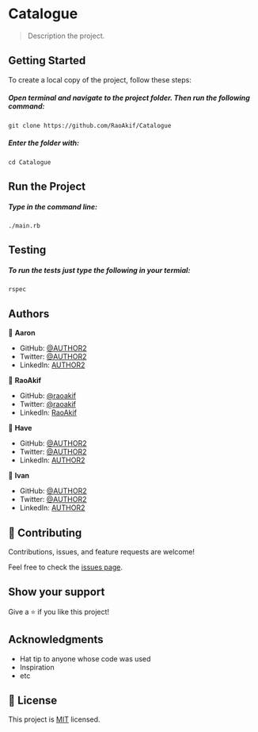# Catalogue

> Description the project.

## Getting Started

To create a local copy of the project, follow these steps: 
##### Open terminal and navigate to the project folder. Then run the following command:
 ```
 git clone https://github.com/RaoAkif/Catalogue
 ```
##### Enter the folder with:
 ```
 cd Catalogue
 ```
## Run the Project

##### Type in the command line:
 ```
 ./main.rb
 ```
## Testing
##### To run the tests just type the following in your termial:
 
```
rspec
```


## Authors

👤 **Aaron**

- GitHub: [@AUTHOR2](https://github.com/AUTHOR2)
- Twitter: [@AUTHOR2](https://twitter.com/AUTHOR2)
- LinkedIn: [AUTHOR2](https://linkedin.com/in/AUTHOR2)

👤 **RaoAkif**
- GitHub: [@raoakif](https://github.com/raoakif)
- Twitter: [@raoakif](https://twitter.com/raoakif)
- LinkedIn: [RaoAkif](https://linkedin.com/in/raoakif)

👤 **Have**

- GitHub: [@AUTHOR2](https://github.com/AUTHOR2)
- Twitter: [@AUTHOR2](https://twitter.com/AUTHOR2)
- LinkedIn: [AUTHOR2](https://linkedin.com/in/AUTHOR2)

👤 **Ivan**

- GitHub: [@AUTHOR2](https://github.com/AUTHOR2)
- Twitter: [@AUTHOR2](https://twitter.com/AUTHOR2)
- LinkedIn: [AUTHOR2](https://linkedin.com/in/AUTHOR2)

## 🤝 Contributing

Contributions, issues, and feature requests are welcome!

Feel free to check the [issues page](../../issues/).

## Show your support

Give a ⭐️ if you like this project!

## Acknowledgments

- Hat tip to anyone whose code was used
- Inspiration
- etc

## 📝 License

This project is [MIT](./MIT.md) licensed.
